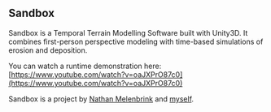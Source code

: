 ## Sandbox

Sandbox is a Temporal Terrain Modelling Software built with Unity3D. It combines first-person perspective modeling with time-based simulations of erosion and deposition. 

You can watch a runtime demonstration here: [https://www.youtube.com/watch?v=oaJXPrO87c0](https://www.youtube.com/watch?v=oaJXPrO87c0)

Sandbox is a project by [Nathan Melenbrink](https://github.com/nathanmelenbrink) and [myself](http://garciadelcastillo.es).

